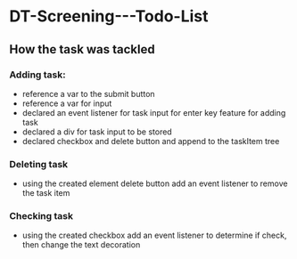# DT-Screening---Todo-List

## How the task was tackled

### Adding task:
- reference a var to the submit button
- reference a var for input
- declared an event listener for task input for enter key feature for adding task
- declared a div for task input to be stored
- declared checkbox and delete button and append to the taskItem tree

### Deleting task
- using the created element delete button add an event listener to remove the task item

### Checking task
- using the created checkbox add an event listener to determine if check, then change the text decoration
  
